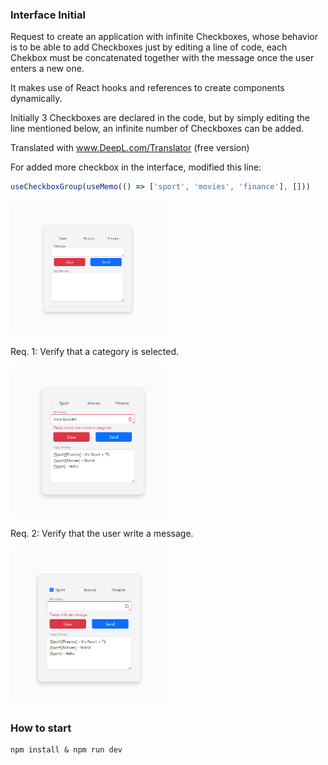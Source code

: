 ### Interface Initial

Request to create an application with infinite Checkboxes, whose behavior is to be able to add Checkboxes just by editing a line of code, each Chekbox must be concatenated together with the message once the user enters a new one.

It makes use of React hooks and references to create components dynamically.

Initially 3 Checkboxes are declared in the code, but by simply editing the line mentioned below, an infinite number of Checkboxes can be added.

Translated with www.DeepL.com/Translator (free version)

For added more checkbox in the interface, modified this line:

```javascript
useCheckboxGroup(useMemo(() => ['sport', 'movies', 'finance'], []))
```

<img style="border-radius: 1em" alt="Start Image" src="./docs/Start.png" width="50%">


Req. 1: Verify that a category is selected.

<img style="border-radius: 1em" alt="Middle Image" src="./docs/Middle.png" width="50%">

Req. 2: Verify that the user write a message.

<img style="border-radius: 1em" alt="End Image" src="./docs/End.png" width="50%">

### How to start

````shell
npm install & npm run dev
````
